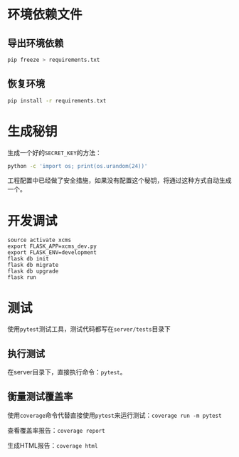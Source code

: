# 环境依赖文件
## 导出环境依赖
```bash
pip freeze > requirements.txt
```
## 恢复环境
```bash
pip install -r requirements.txt
```

# 生成秘钥
生成一个好的`SECRET_KEY`的方法：
```bash
python -c 'import os; print(os.urandom(24))'
```
工程配置中已经做了安全措施，如果没有配置这个秘钥，将通过这种方式自动生成一个。


# 开发调试
```
source activate xcms
export FLASK_APP=xcms_dev.py
export FLASK_ENV=development
flask db init
flask db migrate
flask db upgrade
flask run
```


# 测试
使用`pytest`测试工具，测试代码都写在`server/tests`目录下

## 执行测试
在server目录下，直接执行命令：`pytest`。

## 衡量测试覆盖率
使用`coverage`命令代替直接使用`pytest`来运行测试：`coverage run -m pytest`

查看覆盖率报告：`coverage report`

生成HTML报告：`coverage html`
